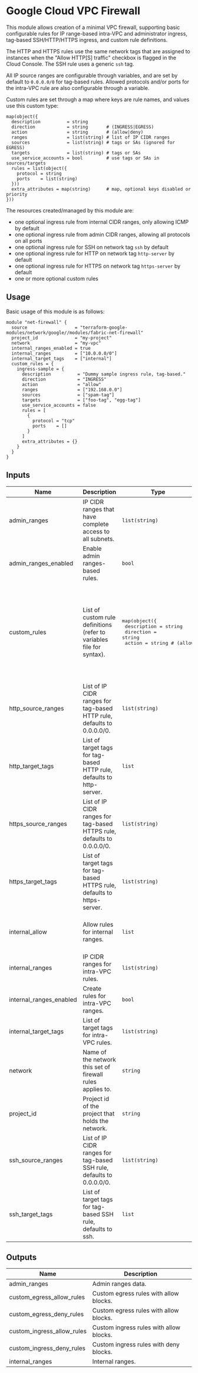 # Google Cloud VPC Firewall

This module allows creation of a minimal VPC firewall, supporting basic configurable rules for IP range-based intra-VPC and administrator ingress,  tag-based SSH/HTTP/HTTPS ingress, and custom rule definitions.

The HTTP and HTTPS rules use the same network tags that are assigned to instances when the "Allow HTTP[S] traffic" checkbox is flagged in the Cloud Console. The SSH rule uses a generic `ssh` tag.

All IP source ranges are configurable through variables, and are set by default to `0.0.0.0/0` for tag-based rules. Allowed protocols and/or ports for the intra-VPC rule are also configurable through a variable.

Custom rules are set through a map where keys are rule names, and values use this custom type:

```hcl
map(object({
  description          = string
  direction            = string       # (INGRESS|EGRESS)
  action               = string       # (allow|deny)
  ranges               = list(string) # list of IP CIDR ranges
  sources              = list(string) # tags or SAs (ignored for EGRESS)
  targets              = list(string) # tags or SAs
  use_service_accounts = bool         # use tags or SAs in sources/targets
  rules = list(object({
    protocol = string
    ports    = list(string)
  }))
  extra_attributes = map(string)      # map, optional keys disabled or priority
}))
```

The resources created/managed by this module are:

- one optional ingress rule from internal CIDR ranges, only allowing ICMP by default
- one optional ingress rule from admin CIDR ranges, allowing all protocols on all ports
- one optional ingress rule for SSH on network tag `ssh` by default
- one optional ingress rule for HTTP on network tag `http-server` by default
- one optional ingress rule for HTTPS on network tag `https-server` by default
- one or more optional custom rules


## Usage

Basic usage of this module is as follows:

```hcl
module "net-firewall" {
  source                  = "terraform-google-modules/network/google//modules/fabric-net-firewall"
  project_id              = "my-project"
  network                 = "my-vpc"
  internal_ranges_enabled = true
  internal_ranges         = ["10.0.0.0/0"]
  internal_target_tags    = ["internal"]
  custom_rules = {
    ingress-sample = {
      description          = "Dummy sample ingress rule, tag-based."
      direction            = "INGRESS"
      action               = "allow"
      ranges               = ["192.168.0.0"]
      sources              = ["spam-tag"]
      targets              = ["foo-tag", "egg-tag"]
      use_service_accounts = false
      rules = [
        {
          protocol = "tcp"
          ports    = []
        }
      ]
      extra_attributes = {}
    }
  }
}
```

<!-- BEGINNING OF PRE-COMMIT-TERRAFORM DOCS HOOK -->
## Inputs

| Name | Description | Type | Default | Required |
|------|-------------|------|---------|:--------:|
| admin\_ranges | IP CIDR ranges that have complete access to all subnets. | `list(string)` | `[]` | no |
| admin\_ranges\_enabled | Enable admin ranges-based rules. | `bool` | `false` | no |
| custom\_rules | List of custom rule definitions (refer to variables file for syntax). | <pre>map(object({<br>    description          = string<br>    direction            = string<br>    action               = string # (allow|deny)<br>    ranges               = list(string)<br>    sources              = list(string)<br>    targets              = list(string)<br>    use_service_accounts = bool<br>    rules = list(object({<br>      protocol = string<br>      ports    = list(string)<br>    }))<br>    extra_attributes = map(string)<br>  }))</pre> | `{}` | no |
| http\_source\_ranges | List of IP CIDR ranges for tag-based HTTP rule, defaults to 0.0.0.0/0. | `list(string)` | <pre>[<br>  "0.0.0.0/0"<br>]</pre> | no |
| http\_target\_tags | List of target tags for tag-based HTTP rule, defaults to http-server. | `list` | <pre>[<br>  "http-server"<br>]</pre> | no |
| https\_source\_ranges | List of IP CIDR ranges for tag-based HTTPS rule, defaults to 0.0.0.0/0. | `list(string)` | <pre>[<br>  "0.0.0.0/0"<br>]</pre> | no |
| https\_target\_tags | List of target tags for tag-based HTTPS rule, defaults to https-server. | `list(string)` | <pre>[<br>  "https-server"<br>]</pre> | no |
| internal\_allow | Allow rules for internal ranges. | `list` | <pre>[<br>  {<br>    "protocol": "icmp"<br>  }<br>]</pre> | no |
| internal\_ranges | IP CIDR ranges for intra-VPC rules. | `list(string)` | `[]` | no |
| internal\_ranges\_enabled | Create rules for intra-VPC ranges. | `bool` | `false` | no |
| internal\_target\_tags | List of target tags for intra-VPC rules. | `list(string)` | `[]` | no |
| network | Name of the network this set of firewall rules applies to. | `string` | n/a | yes |
| project\_id | Project id of the project that holds the network. | `string` | n/a | yes |
| ssh\_source\_ranges | List of IP CIDR ranges for tag-based SSH rule, defaults to 0.0.0.0/0. | `list(string)` | <pre>[<br>  "0.0.0.0/0"<br>]</pre> | no |
| ssh\_target\_tags | List of target tags for tag-based SSH rule, defaults to ssh. | `list` | <pre>[<br>  "ssh"<br>]</pre> | no |

## Outputs

| Name | Description |
|------|-------------|
| admin\_ranges | Admin ranges data. |
| custom\_egress\_allow\_rules | Custom egress rules with allow blocks. |
| custom\_egress\_deny\_rules | Custom egress rules with allow blocks. |
| custom\_ingress\_allow\_rules | Custom ingress rules with allow blocks. |
| custom\_ingress\_deny\_rules | Custom ingress rules with deny blocks. |
| internal\_ranges | Internal ranges. |

<!-- END OF PRE-COMMIT-TERRAFORM DOCS HOOK -->
